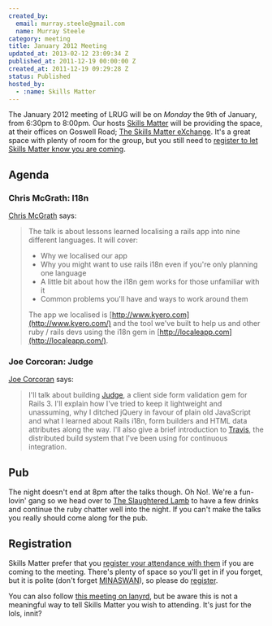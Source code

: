```yaml
--- 
created_by: 
  email: murray.steele@gmail.com
  name: Murray Steele
category: meeting
title: January 2012 Meeting
updated_at: 2013-02-12 23:09:34 Z
published_at: 2011-12-19 00:00:00 Z
created_at: 2011-12-19 09:29:28 Z
status: Published
hosted_by:
  - :name: Skills Matter
---
```


The January 2012 meeting of LRUG will be on *Monday* the 9th of January, from 6:30pm to 8:00pm.  Our hosts [Skills Matter](http://skillsmatter.com/) will be providing the space, at their offices on Goswell Road; [The Skills Matter eXchange](http://skillsmatter.com/location-details/design-architecture/484/96).  It's a great space with plenty of room for the group, but you still need to <a href="#jan12registration">register to let Skills Matter know you are coming</a>.

Agenda
------

### Chris McGrath: I18n

[Chris McGrath](https://twitter.com/chrismcg) says:

> The talk is about lessons learned localising a rails app into nine
> different languages. It will cover:
>
> * Why we localised our app
> * Why you might want to use rails i18n even if you're only planning one language
> * A little bit about how the i18n gem works for those unfamiliar with it
> * Common problems you'll have and ways to work around them
> 
> The app we localised is [http://www.kyero.com](http://www.kyero.com/) and the
> tool we've built to help us and other ruby / rails devs using the i18n gem 
> in [http://localeapp.com](http://localeapp.com/).

### Joe Corcoran: Judge

[Joe Corcoran](http://blog.joecorcoran.co.uk/) says:

> I'll talk about building [Judge](https://github.com/joecorcoran/judge), a client side form validation gem for
> Rails 3.  I'll explain how I've tried to keep it lightweight and 
> unassuming, why I ditched jQuery in favour of plain old JavaScript and
> what I learned about Rails i18n, form builders and HTML data 
> attributes along the way.  I'll also give a brief introduction to
> [Travis](http://travis-ci.org/), the distributed build system that I've been using for 
> continuous integration.

Pub
---

The night doesn't end at 8pm after the talks though.  Oh No!.  We're a fun-lovin' gang so we head over to [The Slaughtered Lamb](http://www.theslaughteredlambpub.com/) to have a few drinks and continue the ruby chatter well into the night.  If you can't make the talks you really should come along for the pub.

Registration <a name="jan12registration">&nbsp;</a>
---------------------------------------------------

Skills Matter prefer that you [register your attendance with them](http://skillsmatter.com/event-details/home/lrug-january-2012) if you are coming to the meeting.  There's plenty of space so you'll get in if you forget, but it is polite (don't forget [MINASWAN](http://oreilly.com/ruby/excerpts/ruby-learning-rails/ruby-glossary.html#I_indexterm_d1e32036)), so please do [register](http://skillsmatter.com/event-details/home/lrug-january-2012).

You can also follow [this meeting on lanyrd](http://lanyrd.com/2012/lrug-january/), but be aware this is not a meaningful way to tell Skills Matter you wish to attending.  It's just for the lols, innit?
